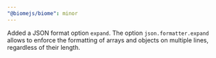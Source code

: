 ```yaml
---
"@biomejs/biome": minor
---
```


Added a JSON format option `expand`. The option `json.formatter.expand` allows to enforce the formatting of arrays and objects on multiple lines, regardless of their length.
